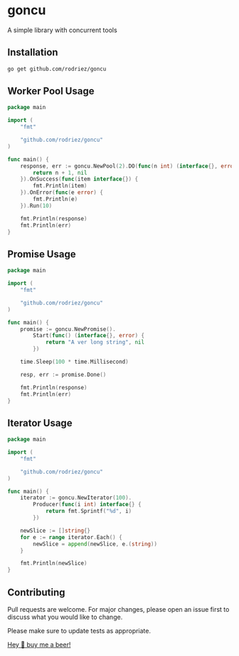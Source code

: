 # goncu
A simple library with concurrent tools

## Installation

```bash
go get github.com/rodriez/goncu
```

## Worker Pool Usage
```go
package main

import (
	"fmt"

	"github.com/rodriez/goncu"
)

func main() {
	response, err := goncu.NewPool(2).DO(func(n int) (interface{}, error) {
		return n + 1, nil
	}).OnSuccess(func(item interface{}) {
		fmt.Println(item)
	}).OnError(func(e error) {
		fmt.Println(e)
	}).Run(10)

    fmt.Println(response)
    fmt.Println(err)
}
```

## Promise Usage
```go
package main

import (
	"fmt"

	"github.com/rodriez/goncu"
)

func main() {
	promise := goncu.NewPromise().
		Start(func() (interface{}, error) {
			return "A ver long string", nil
		})

	time.Sleep(100 * time.Millisecond)

	resp, err := promise.Done()

    fmt.Println(response)
    fmt.Println(err)
}
```

## Iterator Usage
```go
package main

import (
	"fmt"

	"github.com/rodriez/goncu"
)

func main() {
	iterator := goncu.NewIterator(100).
		Producer(func(i int) interface{} {
			return fmt.Sprintf("%d", i)
		})

	newSlice := []string{}
	for e := range iterator.Each() {
		newSlice = append(newSlice, e.(string))
	}

    fmt.Println(newSlice)
}
```

## Contributing
Pull requests are welcome. For major changes, please open an issue first to discuss what you would like to change.

Please make sure to update tests as appropriate.

[Hey 👋 buy me a beer! ](https://www.buymeacoffee.com/rodriez)

